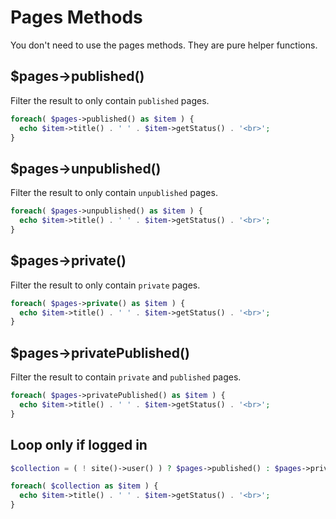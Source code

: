 # Pages Methods

You don't need to use the pages methods. They are pure helper functions.

## $pages->published()

Filter the result to only contain `published` pages.

```php
foreach( $pages->published() as $item ) {
  echo $item->title() . ' ' . $item->getStatus() . '<br>';
}
```

## $pages->unpublished()

Filter the result to only contain `unpublished` pages.

```php
foreach( $pages->unpublished() as $item ) {
  echo $item->title() . ' ' . $item->getStatus() . '<br>';
}
```

## $pages->private()

Filter the result to only contain `private` pages.

```php
foreach( $pages->private() as $item ) {
  echo $item->title() . ' ' . $item->getStatus() . '<br>';
}
```

## $pages->privatePublished()

Filter the result to contain `private` and `published` pages.

```php
foreach( $pages->privatePublished() as $item ) {
  echo $item->title() . ' ' . $item->getStatus() . '<br>';
}
```

## Loop only if logged in

```php
$collection = ( ! site()->user() ) ? $pages->published() : $pages->privatePublished();

foreach( $collection as $item ) {
  echo $item->title() . ' ' . $item->getStatus() . '<br>';
}
```